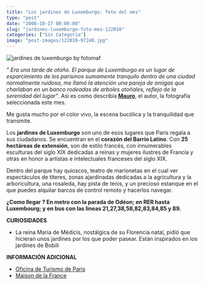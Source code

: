 ```yaml
---
title: "Los jardines de Luxemburgo: foto del mes"
type: "post"
date: "2008-10-17 00:00:00"
slug: "jardines-luxemburgo-foto-mes-122010"
categories: ["Sin Categoría"]
image: "post-images/122010-97240.jpg"
---
```


![jardines de luxemburgo by fotomaf](post-images/122010-97240.jpg "jardines de luxemburgo by fotomaf")

*" Era una tarde de otoño. El parque de Luxemburgo es un lugar de esparcimiento de los parisinos sumamente tranquilo dentro de una ciudad normalmente ruidosa, me llamó la atención una pareja de amigas que charlaban en un banco rodeadas de arboles otoñales, reflejo de la serenidad del lugar"*. Así es como describía [**Mauro**](http://www.fotomaf.com/blog/16/12/2006/parque-de-luxemburgo-paris/), el autor, la fotografía seleccionada este mes.

Me gusta mucho por el color vivo, la escena bucólica y la tranquilidad que transmite.

Los **jardines de Luxemburgo** son uno de esos lugares que Paris regala a sus ciudadanos. Se encuentran en el **corazón del Barrio Latino**. Con **25 hectáreas de extensión**, son de estilo francés, con innumerables esculturas del siglo XIX dedicadas a reinas y mujeres ilustres de Francia y otras en honor a artistas e intelectuales franceses del siglo XIX.

Dentro del parque hay quioscos, teatro de marionetas en el cual ver espectáculos de títeres, zonas ajardinadas dedicadas a la agricultura y la arboricultura, una rosaleda, hay pista de tenis, y un precioso estanque en el que puedes alquilar barcos de control remoto y hacerlos navegar.

**¿Como llegar ? En metro con la parada de Odéon; en RER hasta Luxembourg; y en bus con las lineas 21,27,38,58,82,83,84,85 y 89.**

**CURIOSIDADES**

- La reina Maria de Médicis, nostálgica de su Florencia natal, pidió que hicieran unos jardines por los que poder pasear. Están inspirados en los jardines de Bobili

**INFORMACIÓN ADICIONAL**

- [Oficina de Turismo de Paris](http://es.parisinfo.com/)
- [Maison de la France](http://es.franceguide.com/informacion-practica/edito.html?nodeID=125&EditoID=68925)